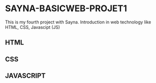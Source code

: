 # SAYNA-BASICWEB-PROJET1
This is my fourth project with Sayna. Introduction in web technology like HTML, CSS, Javascipt (JS)

## HTML

## CSS

## JAVASCRIPT